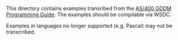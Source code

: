 This directory contains examples transribed from the [AS/400 GDDM Programming Guide](https://public.dhe.ibm.com/systems/power/docs/systemi/v6r1/en_US/sc410536.pdf?view=kc&origURL=ssw_ibm_i_61/books_web/sc410536.pdf). The examples should be compilable via WSDC.

Examples in languages no longer supported (e.g. Pascal) may not be transcribed.